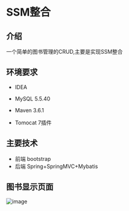 # SSM整合

## 介绍
一个简单的图书管理的CRUD,主要是实现SSM整合


## 环境要求
* IDEA

* MySQL 5.5.40

* Maven 3.6.1

* Tomocat 7插件

## 主要技术

* 前端 bootstrap
* 后端 Spring+SpringMVC+Mybatis

## 图书显示页面
![image](https://user-images.githubusercontent.com/60536653/130266467-f7086388-0e05-4f52-9d29-00efa5b8d839.png)

